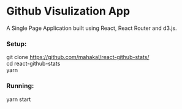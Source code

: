 # Github Visulization App

A Single Page Application built using React, React Router and d3.js.

### Setup:

git clone https://github.com/mahakal/react-github-stats/  
cd react-github-stats  
yarn

### Running:  

yarn start
